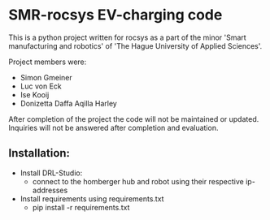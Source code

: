 # SMR-rocsys EV-charging code

This is a python project written for rocsys as a part of the minor 'Smart manufacturing and robotics' of 'The Hague University of Applied Sciences'.

Project members were:
- Simon Gmeiner
- Luc von Eck
- Ise Kooij
- Donizetta Daffa Aqilla Harley

After completion of the project the code will not be maintained or updated. Inquiries will not be answered after completion and evaluation.

## Installation:

- Install DRL-Studio:
    - connect to the homberger hub and robot using their respective ip-addresses
- Install requirements using requirements.txt
  - pip install -r requirements.txt

